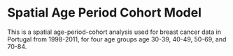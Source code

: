 # Spatial Age Period Cohort Model

This is a spatial age-period-cohort analysis used for breast cancer data in Portugal from 1998-2011, for four age groups age 30-39, 40-49, 50-69, and 70-84.
